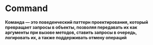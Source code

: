 # Command

#### Команда — это поведенческий паттерн проектирования, который превращает запросы в объекты, позволяя передавать их как аргументы при вызове методов, ставить запросы в очередь, логировать их, а также поддерживать отмену операций
